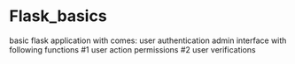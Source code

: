 # Flask_basics
basic flask application with comes:
  user authentication
  admin interface with following functions
    #1 user action permissions
    #2 user verifications 
  
